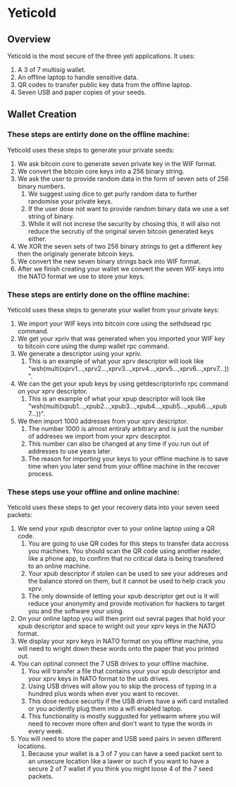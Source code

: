 # Yeticold

## Overview

Yeticold is the most secure of the three yeti applications. It uses:
  1. A 3 of 7 multisig wallet.
  1. An offline laptop to handle sensitive data.
  1. QR codes to transfer public key data from the offline laptop.
  1. Seven USB and paper copies of your seeds.
  
## Wallet Creation

### These steps are entirly done on the offline machine:
Yeticold uses these steps to generate your private seeds:
  1. We ask bitcoin core to generate seven private key in the WIF format. 
  1. We convert the bitcoin core keys into a 256 binary string.
  1. We ask the user to provide random data in the form of seven sets of 256 binary numbers.
     1. We suggest using dice to get purly random data to further randomise your private keys.
     1. If the user dose not want to provide random binary data we use a set string of binary.
     1. While it will not increse the security by chosing this, it will also not reduce the secrutiy of the original seven bitcoin generated keys either.
  1. We XOR the seven sets of two 256 binary strings to get a different key then the originaly generate bitcoin keys.
  1. We convert the new seven binary strings back into WIF format.
  1. After we finish creating your wallet we convert the seven WIF keys into the NATO format we use to store your keys.
  
### These steps are entirly done on the offline machine:
Yeticold uses these steps to generate your wallet from your private keys:
  1. We import your WIF keys into bitcoin core using the sethdsead rpc command.
  1. We get your xpriv that was generated when you imported your WIF key to bitcoin core using the dump wallet rpc command.
  1. We generate a descriptor using your xpriv.
     1. This is an example of what your xprv descriptor will look like "wsh(multi(xprv1...,xprv2...,xprv3...,xprv4...,xprv5...,xprv6...,xprv7...))".
  1. We can the get your xpub keys by using getdescriptorinfo rpc command on your xprv descriptor.
     1. This is an example of what your xpup descriptor will look like "wsh(multi(xpub1...,xpub2...,xpub3...,xpub4...,xpub5...,xpub6...,xpub7...))".
  1. We then import 1000 addresses from your xprv descriptor.
     1. The number 1000 is almost entiraly arbitrary and is just the number of addreses we import from your xprv descirptor.
     1. This number can also be changed at any time if you run out of addresses to use years later.
     1. The reason for importing your keys to your offline machine is to save time when you later send from your offline machine in the recover process.
     
### These steps use your offline and online machine:
Yeticold uses these steps to get your recovery data into your seven seed packets:
  1. We send your xpub descriptor over to your online laptop using a QR code.
     1. You are going to use QR codes for this steps to transfer data accross you machines. You should scan the QR code using another reader, like a phone app, to confirm that no critical data is being transfered to an online machine.
     1. Your xpub descriptor if stolen can be used to see your addreses and the balance stored on them, but it cannot be used to help crack you xprv.
     1. The only downside of letting your xpub descriptor get out is it will reduce your anonymity and provide motivation for hackers to target you and the software your using.
  1. On your online laptop you will then print out sevral pages that hold your xpub descriptor and space to wright out your xprv keys in the NATO format.
  1. We display your xprv keys in NATO format on you offline machine, you will need to wright down these words onto the paper that you printed out.
  1. You can optinal connect the 7 USB drives to your offline machine.
     1. You will transfer a file that contains your your xpub descriptor and your xprv keys in NATO format to the usb drives.
     1. Using USB drives will allow you to skip the process of typing in a hundred plus words when ever you want to recover.
     1. This dose reduce securtiy if the USB drives have a wifi card installed or you acidently plug them into a wifi enabled laptop.
     1. This functionality is mostly suggusted for yetiwarm where you will need to recover more often and don't want to type the words in every week.
  1. You will need to store the paper and USB seed pairs in seven different locations.
     1. Because your wallet is a 3 of 7 you can have a seed packet sent to an unsecure location like a lawer or such if you want to have a secure 2 of 7 wallet if you think you might loose 4 of the 7 seed packets.
